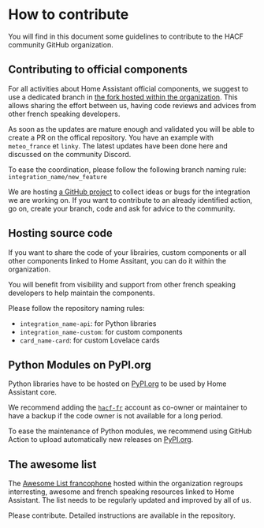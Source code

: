 # How to contribute

You will find in this document some guidelines to contribute to the HACF community
GitHub organization.

## Contributing to official components

For all activities about Home Assistant official components, we suggest to use a
dedicated branch in [the fork hosted within the organization](https://github.com/hacf-fr/home-assistant-core).
This allows sharing the effort between us, having code reviews and advices from
other french speaking developers.

As soon as the updates are mature enough and validated you will be able to create
a PR on the offical repository. You have an example with `meteo_france` et `linky`.
The latest updates have been done here and discussed on the community Discord.

To ease the coordination, please follow the following branch naming rule: `integration_name/new_feature`

We are hosting [a GitHub project](https://github.com/hacf-fr/home-assistant-core/projects/1)
to collect ideas or bugs for the integration we are working on. If you want to
contribute to an already identified action, go on, create your branch, code and ask
for advice to the community.

## Hosting source code

If you want to share the code of your librairies, custom components or all other
components linked to Home Assitant, you can do it within the organization.

You will benefit from visibility and support from other french speaking developers
to help maintain the components.

Please follow the repository naming rules:

- `integration_name-api`: for Python libraries
- `integration_name-custom`: for custom components
- `card_name-card`: for custom Lovelace cards

## Python Modules on PyPI.org

Python libraries have to be hosted on [PyPI.org](https://pypi.org) to be used by Home Assistant core.

We recommend adding the [`hacf-fr`](https://pypi.org/user/hacf-fr/) account as co-owner or maintainer to have a backup if the code owner is not available for a long period.

To ease the maintenance of Python modules, we recommend using GitHub Action to upload automatically new releases on [PyPI.org](https://pypi.org).

## The awesome list

The [Awesome List francophone](https://github.com/hacf-fr/awesome-francophone-home-assistant)
hosted within the organization regroups interresting, awesome and french speaking
resources linked to Home Assistant. The list needs to be regularly updated and improved by all of us.

Please contribute. Detailed instructions are
available in the repository.
